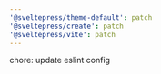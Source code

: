 ```yaml
---
'@sveltepress/theme-default': patch
'@sveltepress/create': patch
'@sveltepress/vite': patch
---
```


chore: update eslint config
